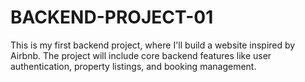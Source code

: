 # BACKEND-PROJECT-01
This is my first backend project, where I'll build a website inspired by Airbnb. The project will include core backend features like user authentication, property listings, and booking management.
